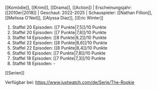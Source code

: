 
[[Komödie]], [[Krimi]], [[Drama]], [[Action]] | Erscheinungsjahr: [[2010er|2018]] | Geschaut: 2022-2025 | Schauspieler: [[Nathan Fillion]], [[Melissa O'Neil]], [[Alyssa Diaz]], [[Eric Winter]]

1. Staffel 20 Episoden: [[7 Punkte|7,5]]/10 Punkte
2. Staffel 20 Episoden: [[7 Punkte|7,8]]/10 Punkte
3. Staffel 14 Episoden: [[8 Punkte|8,2]]/10 Punkte
4. Staffel 22 Episoden: [[8 Punkte|8,6]]/10 Punkte
5. Staffel 22 Episoden: [[8 Punkte|8,4]]/10 Punkte
6. Staffel 10 Episoden: [[7 Punkte|7,8]]/10 Punkte
7. Staffel 18 Episoden: [[7 Punkte|7,3]]/10 Punkte
8. Staffel 18 Episoden: -


[[Serien]]

Verfügbar bei: https://www.justwatch.com/de/Serie/The-Rookie
